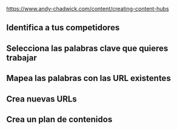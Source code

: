 


https://www.andy-chadwick.com/content/creating-content-hubs

## Identifica a tus competidores

## Selecciona las palabras clave que quieres trabajar

## Mapea las palabras con las URL existentes

## Crea nuevas URLs

## Crea un plan de contenidos
<!--stackedit_data:
eyJoaXN0b3J5IjpbMTQzNjA1MzVdfQ==
-->